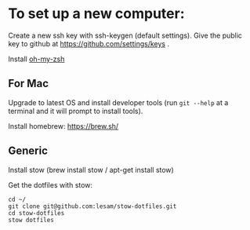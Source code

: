 # To set up a new computer:

Create a new ssh key with ssh-keygen (default settings). Give the public key to github at https://github.com/settings/keys .

Install [oh-my-zsh](https://github.com/ohmyzsh/ohmyzsh)

## For Mac

Upgrade to latest OS and install developer tools (run `git --help` at a terminal and it will prompt to install tools).

Install homebrew: https://brew.sh/

## Generic

Install stow (brew install stow / apt-get install stow)

Get the dotfiles with stow:

```
cd ~/
git clone git@github.com:lesam/stow-dotfiles.git
cd stow-dotfiles
stow dotfiles
```
